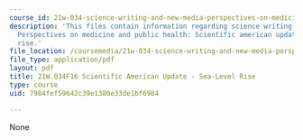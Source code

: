 ```yaml
---
course_id: 21w-034-science-writing-and-new-media-perspectives-on-medicine-and-public-health-fall-2016
description: 'This files contain information regarding science writing and new media:
  Perspectives on medicine and public health: Scientific american update - sea-level
  rise.'
file_location: /coursemedia/21w-034-science-writing-and-new-media-perspectives-on-medicine-and-public-health-fall-2016/7984fef59642c39e1380e33de1bf6904_MIT21W_034F16_SeaLevelRise.pdf
file_type: application/pdf
layout: pdf
title: 21W.034F16 Scientific American Update - Sea-Level Rise
type: course
uid: 7984fef59642c39e1380e33de1bf6904

---
```

None